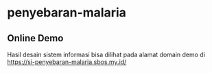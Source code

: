 # penyebaran-malaria

## Online Demo

Hasil desain sistem informasi bisa dilihat pada alamat domain demo di https://si-penyebaran-malaria.sbos.my.id/